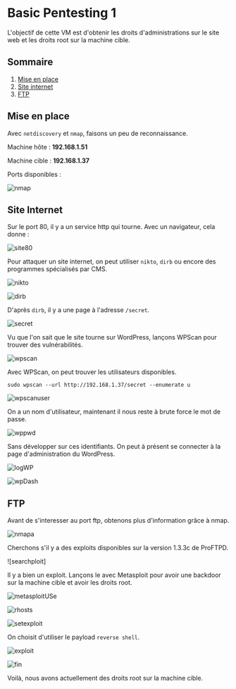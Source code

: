 # Basic Pentesting 1

L'objectif de cette VM est d'obtenir les droits d'administrations sur le site web et les droits root sur la machine cible.

## Sommaire

1. [Mise en place](#Mise-en-place)
2. [Site internet](#Site-internet)
3. [FTP](#FTP)

## Mise en place

Avec `netdiscovery` et `nmap`, faisons un peu de reconnaissance.

Machine hôte : **192.168.1.51**

Machine cible : **192.168.1.37**

Ports disponibles :

![nmap](./images/nmap.png)

## Site Internet

Sur le port 80, il y a un service http qui tourne. Avec un navigateur, cela donne :

![site80](./images/site80.png)

Pour attaquer un site internet, on peut utiliser `nikto`, `dirb` ou encore des programmes spécialisés par CMS.

![nikto](./images/nikto.png)

![dirb](./images/dirb.png)

D'après `dirb`, il y a une page à l'adresse `/secret`.

![secret](./images/sitesecret.png)

Vu que l'on sait que le site tourne sur WordPress, lançons WPScan pour trouver des vulnérabilités.

![wpscan](./images/wpscansecret.png) 

Avec WPScan, on peut trouver les utilisateurs disponibles.

`sudo wpscan --url http://192.168.1.37/secret --enumerate u`

![wpscanuser](./images/wpsuser.png)

On a un nom d'utilisateur, maintenant il nous reste à brute force le mot de passe.

![wppwd](./images/bruteforcemdp.png)

Sans développer sur ces identifiants. On peut à présent se connecter à la page d'administration du WordPress.

![logWP](./images/logWP.png)

![wpDash](./images/dashWP.png)

## FTP

Avant de s'interesser au port ftp, obtenons plus d'information grâce à nmap.

![nmapa](./images/nmapa.png)

Cherchons s'il y a des exploits disponibles sur la version 1.3.3c de ProFTPD.

![searchploit]

Il y a bien un exploit. Lançons le avec Metasploit pour avoir une backdoor sur la machine cible et avoir les droits root.

![metasploitUSe](./images/msuse.png)

![rhosts](./images/rhosts.png)

![setexploit](./images/setexploit.png)

On choisit d'utiliser le payload `reverse shell`.

![exploit](./images/exploit.png)

![fin](./images/fin.png)

Voilà, nous avons actuellement des droits root sur la machine cible.



